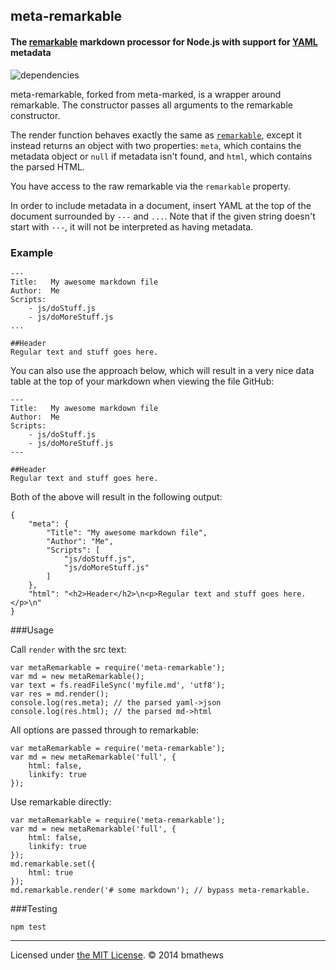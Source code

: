 ## meta-remarkable
#### The [remarkable](https://github.com/jonschlinkert/remarkable) markdown processor for Node.js with support for [YAML](http://yaml.org/) metadata

![dependencies](http://img.shields.io/david/bmathews/meta-remarkable.svg?style=flat-square)

meta-remarkable, forked from meta-marked, is a wrapper around remarkable. The constructor passes all arguments to the remarkable constructor.

The render function behaves exactly the same as [`remarkable`](https://github.com/jonschlinkert/remarkable#usage), except it instead returns an object with two properties: `meta`, which contains the metadata object or `null` if metadata isn't found, and `html`, which contains the parsed HTML.

You have access to the raw remarkable via the `remarkable` property.

In order to include metadata in a document, insert YAML at the top of the document surrounded by `---` and `...`. Note that if the given string doesn't start with `---`, it will not be interpreted as having metadata.

### Example

```
---
Title:   My awesome markdown file
Author:  Me
Scripts:
    - js/doStuff.js
    - js/doMoreStuff.js
...

##Header
Regular text and stuff goes here.
```
You can also use the approach below, which will result in a very nice data table at the top of your markdown when viewing the file GitHub:

```
---
Title:   My awesome markdown file
Author:  Me
Scripts:
    - js/doStuff.js
    - js/doMoreStuff.js
---

##Header
Regular text and stuff goes here.
```

Both of the above will result in the following output:

```
{
	"meta": {
		"Title": "My awesome markdown file",
		"Author": "Me",
		"Scripts": [
			"js/doStuff.js",
			"js/doMoreStuff.js"
		]
	},
	"html": "<h2>Header</h2>\n<p>Regular text and stuff goes here.</p>\n"
}
```

###Usage

Call `render` with the src text:
```
var metaRemarkable = require('meta-remarkable');
var md = new metaRemarkable();
var text = fs.readFileSync('myfile.md', 'utf8');
var res = md.render();
console.log(res.meta); // the parsed yaml->json
console.log(res.html); // the parsed md->html
```

All options are passed through to remarkable:

```
var metaRemarkable = require('meta-remarkable');
var md = new metaRemarkable('full', {
    html: false,
    linkify: true
});
```

Use remarkable directly:
```
var metaRemarkable = require('meta-remarkable');
var md = new metaRemarkable('full', {
    html: false,
    linkify: true
});
md.remarkable.set({
    html: true
});
md.remarkable.render('# some markdown'); // bypass meta-remarkable.
```

###Testing

```
npm test
```

---

Licensed under [the MIT License](http://opensource.org/licenses/MIT). © 2014 bmathews
